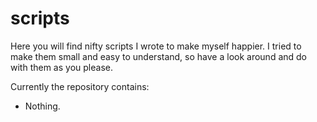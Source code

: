 scripts
===============================================================================

Here you will find nifty scripts I wrote to make myself happier. I tried to 
make them small and easy to understand, so have a look around and do with them 
as you please. 

Currently the repository contains:

- Nothing.
